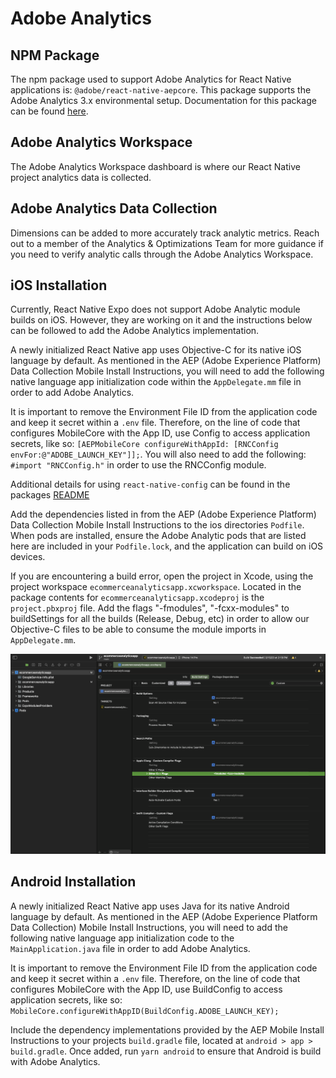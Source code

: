 # Adobe Analytics

## NPM Package

The npm package used to support Adobe Analytics for React Native applications is: `@adobe/react-native-aepcore`. This package supports the Adobe Analytics 3.x environmental setup. Documentation for this package can be found [here](https://www.npmjs.com/package/@adobe/react-native-aepcore).

## Adobe Analytics Workspace

The Adobe Analytics Workspace dashboard is where our React Native project analytics data is collected.

<!-- Add images and more detail here as needed -->

## Adobe Analytics Data Collection

Dimensions can be added to more accurately track analytic metrics. Reach out to a member of the Analytics & Optimizations Team for more guidance if you need to verify analytic calls through the Adobe Analytics Workspace.

<!-- Add images and more detail here as needed -->

## iOS Installation

Currently, React Native Expo does not support Adobe Analytic module builds on iOS. However, they are working on it and the instructions below can be followed to add the Adobe Analytics implementation.

A newly initialized React Native app uses Objective-C for its native iOS language by default. As mentioned in the AEP (Adobe Experience Platform) Data Collection Mobile Install Instructions, you will need to add the following native language app initialization code within the `AppDelegate.mm` file in order to add Adobe Analytics.

It is important to remove the Environment File ID from the application code and keep it secret within a `.env` file. Therefore, on the line of code that configures MobileCore with the App ID, use Config to access application secrets, like so: `[AEPMobileCore configureWithAppId: [RNCConfig envFor:@"ADOBE_LAUNCH_KEY"]];`. You will also need to add the following: `#import "RNCConfig.h"` in order to use the RNCConfig module.

Additional details for using `react-native-config` can be found in the packages [README](https://github.com/luggit/react-native-config)

Add the dependencies listed in from the AEP (Adobe Experience Platform) Data Collection Mobile Install Instructions to the ios directories `Podfile`. When pods are installed, ensure the Adobe Analytic pods that are listed here are included in your `Podfile.lock`, and the application can build on iOS devices.

If you are encountering a build error, open the project in Xcode, using the project workspace `ecommerceanalyticsapp.xcworkspace`. Located in the package contents for `ecommerceanalyticsapp.xcodeproj` is the `project.pbxproj` file. Add the flags "-fmodules", "-fcxx-modules" to buildSettings for all the builds (Release, Debug, etc) in order to allow our Objective-C files to be able to consume the module imports in `AppDelegate.mm`.

<img src="../screenshots/adobe/add-custom-c-plus-plus-flags-ios-build-settings.png" alt="Add argument to iOS scheme">

## Android Installation

A newly initialized React Native app uses Java for its native Android language by default. As mentioned in the AEP (Adobe Experience Platform Data Collection) Mobile Install Instructions, you will need to add the following native language app initialization code to the `MainApplication.java` file in order to add Adobe Analytics.

It is important to remove the Environment File ID from the application code and keep it secret within a `.env` file. Therefore, on the line of code that configures MobileCore with the App ID, use BuildConfig to access application secrets, like so: `MobileCore.configureWithAppID(BuildConfig.ADOBE_LAUNCH_KEY);`

Include the dependency implementations provided by the AEP Mobile Install Instructions to your projects `build.gradle` file, located at `android > app > build.gradle`. Once added, run `yarn android` to ensure that Android is build with Adobe Analytics.
